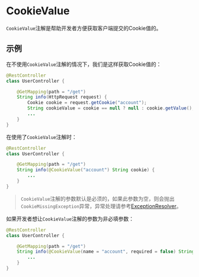 # CookieValue

`CookieValue`注解是帮助开发者方便获取客户端提交的Cookie值的。

## 示例
在不使用`CookieValue`注解的情况下，我们是这样获取Cookie值的：
```java
@RestController
class UserController {

    @GetMapping(path = "/get")
    String info(HttpRequest request) {
        Cookie cookie = request.getCookie("account");
        String cookieValue = cookie == null ? null : cookie.getValue();
        ...
    }
}
```

在使用了`CookieValue`注解时：
```java
@RestController
class UserController {

    @GetMapping(path = "/get")
    String info(@CookieValue("account") String cookie) {
        ...
    }
}
```

> `CookieValue`注解的参数默认是必须的，如果此参数为空，则会抛出`CookieMissingException`异常，异常处理请参考[ExceptionResolver](../class/ExceptionResolver.md)。

如果开发者想让`CookieValue`注解的参数为非必填参数：
```java
@RestController
class UserController {

    @GetMapping(path = "/get")
    String info(@CookieValue(name = "account", required = false) String cookie) {
        ...
    }
}
```